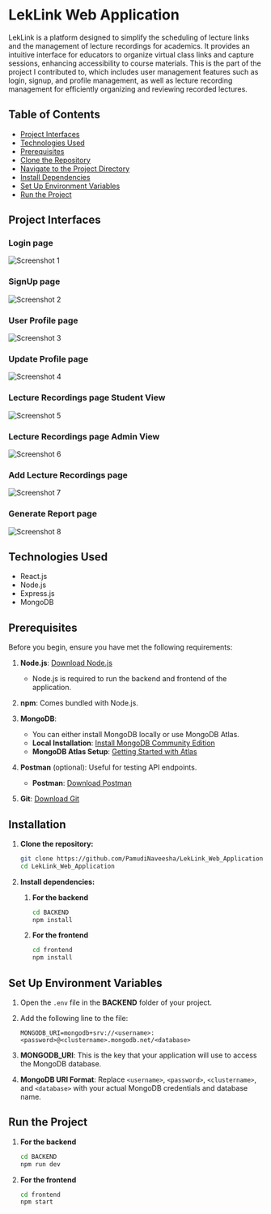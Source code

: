 # LekLink Web Application

LekLink is a platform designed to simplify the scheduling of lecture links and the management of lecture recordings for academics. It provides an intuitive interface for educators to organize virtual class links and capture sessions, enhancing accessibility to course materials. This is the part of the project I contributed to, which includes user management features such as login, signup, and profile management, as well as lecture recording management for efficiently organizing and reviewing recorded lectures.

## Table of Contents

- [Project Interfaces](#project-interfaces)
- [Technologies Used](#technologies-used)
- [Prerequisites](#prerequisites)
- [Clone the Repository](#clone-the-repository)
- [Navigate to the Project Directory](#navigate-to-the-project-directory)
- [Install Dependencies](#install-dependencies)
- [Set Up Environment Variables](#set-up-environment-variables)
- [Run the Project](#run-the-project)

## Project Interfaces

### Login page
![Screenshot 1](screenshots/screenshot1.png)

### SignUp page
![Screenshot 2](screenshots/screenshot2.png)

### User Profile page
![Screenshot 3](screenshots/screenshot3.png)

### Update Profile page
![Screenshot 4](screenshots/screenshot4.png)

### Lecture Recordings page Student View
![Screenshot 5](screenshots/screenshot5.png)

### Lecture Recordings page Admin View
![Screenshot 6](screenshots/screenshot6.png)

### Add Lecture Recordings page
![Screenshot 7](screenshots/screenshot7.png)

### Generate Report page
![Screenshot 8](screenshots/screenshot8.png)

## Technologies Used

- React.js
- Node.js
- Express.js
- MongoDB

## Prerequisites

Before you begin, ensure you have met the following requirements:

1. **Node.js**: [Download Node.js](https://nodejs.org/en/download/)
   - Node.js is required to run the backend and frontend of the application.

2. **npm**: Comes bundled with Node.js.

3. **MongoDB**: 
   - You can either install MongoDB locally or use MongoDB Atlas.
   - **Local Installation**: [Install MongoDB Community Edition](https://docs.mongodb.com/manual/installation/)
   - **MongoDB Atlas Setup**: [Getting Started with Atlas](https://docs.atlas.mongodb.com/getting-started/)

4. **Postman** (optional): Useful for testing API endpoints.
   - **Postman**: [Download Postman](https://www.postman.com/downloads/)

5. **Git**: [Download Git](https://git-scm.com/downloads)

## Installation

1. **Clone the repository:**

      ```bash
      git clone https://github.com/PamudiNaveesha/LekLink_Web_Application.git
      cd LekLink_Web_Application

2. **Install dependencies:**

   1. **For the backend**

      ```bash
      cd BACKEND
      npm install

   2. **For the frontend**

      ```bash
      cd frontend
      npm install

## Set Up Environment Variables

1. Open the `.env` file in the **BACKEND** folder of your project.
2. Add the following line to the file:
   
   ```plaintext
   MONGODB_URI=mongodb+srv://<username>:<password>@<clustername>.mongodb.net/<database>
   
4. **MONGODB_URI**: This is the key that your application will use to access the MongoDB database.
5. **MongoDB URI Format**: Replace `<username>`, `<password>`, `<clustername>`, and `<database>` with your actual MongoDB credentials and database name.
  
## Run the Project

   1. **For the backend**

      ```bash
      cd BACKEND
      npm run dev

   2. **For the frontend**

      ```bash
      cd frontend
      npm start 
